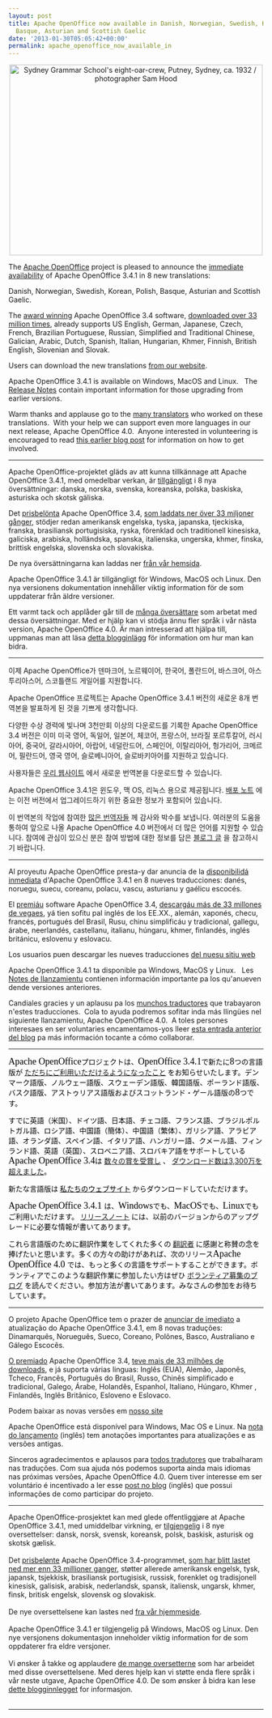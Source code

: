 ```yaml
---
layout: post
title: Apache OpenOffice now available in Danish, Norwegian, Swedish, Korean, Polish,
  Basque, Asturian and Scottish Gaelic
date: '2013-01-30T05:05:42+00:00'
permalink: apache_openoffice_now_available_in
---
```

<div align="center"> 
    <p><a href="http://www.flickr.com/photos/statelibraryofnsw/7095325275/" title="Sydney Grammar School's eight-oar-crew, Putney, Sydney, ca. 1932 / photographer Sam Hood by State Library of New South Wales collection, on Flickr"><img width="500" height="377" src="http://farm8.staticflickr.com/7194/7095325275_c2f2183be4.jpg" alt="Sydney Grammar School's eight-oar-crew, Putney, Sydney, ca. 1932 / photographer Sam Hood" /></a></p> 
  </div> 
  <p>The <a href="http://www.openoffice.org/">Apache OpenOffice</a> project is pleased to announce the <a href="http://www.openoffice.org/download/">immediate availability</a> of Apache OpenOffice 3.4.1 in 8 new translations:

Danish, Norwegian, Swedish, Korean, Polish, Basque, Asturian and Scottish Gaelic. </p> 
  <p> </p> 
  <p>The <a href="http://www.openoffice.org/awards/">award winning</a> Apache OpenOffice 3.4 software, <a href="http://www.openoffice.org/stats/downloads.html">downloaded over 33 
million times</a>, already supports US English, German, Japanese, Czech, 
French, Brazilian Portuguese, Russian, Simplified and Traditional 
Chinese, Galician, Arabic, Dutch, Spanish, Italian, Hungarian, Khmer, 
Finnish, British English, Slovenian and Slovak.   
</p> 
  <p> </p> 
  <p>Users can download the new translations <a href="http://www.openoffice.org/download/">from our website</a>. &nbsp; </p> 
  <p> </p> 
  <p>Apache 
OpenOffice 3.4.1 is available on Windows, MacOS and Linux. &nbsp; The <a href="http://www.openoffice.org/development/releases/3.4.1.html">Release Notes</a> contain important information for those upgrading from 
earlier versions.   
</p> 
  <p> </p> 
  <p>Warm thanks and applause go to the <a href="https://cwiki.apache.org/confluence/display/OOOUSERS/Localization+Volunteers">many translators</a> who worked on 
these translations. &nbsp;With your help we can support even more languages 
in our next release, Apache OpenOffice 4.0.&nbsp; Anyone interested in 
volunteering is encouraged to read <a href="https://blogs.apache.org/OOo/entry/apache_openoffice_reached_out_to">this earlier blog post</a> for information on 
how to get involved.</p> 
  <p> </p> <hr /> 
  <p>Apache OpenOffice-projektet gläds av
att kunna tillkännage att Apache OpenOffice 3.4.1, med omedelbar
verkan, är <a href="http://www.openoffice.org/download/">tillgängligt</a>
i 8 nya översättningar: danska, norska, svenska, koreanska, polska,
baskiska, asturiska och skotsk gäliska.
  </p> 
  <p>Det <a href="http://www.openoffice.org/awards/">prisbelönta</a>
Apache OpenOffice 3.4, <a href="http://www.openoffice.org/stats/downloads.html">som
laddats ner över 33 miljoner gånger</a>, stödjer redan amerikansk
engelska, tyska, japanska, tjeckiska, franska, brasiliansk
portugisiska, ryska, förenklad och traditionell
kinesiska, galiciska, arabiska, holländska, spanska,
italienska, ungerska, khmer, finska,
brittisk engelska, slovenska och slovakiska.</p> 
  <p> </p> 
  <p>De nya översättningarna kan laddas
ner <a href="http://www.openoffice.org/download/">från vår hemsida</a>.</p> 
  <p> </p> 
  <p>Apache OpenOffice 3.4.1 är
tillgängligt för Windows, MacOS och Linux. Den nya versionens
dokumentation innehåller viktig information för de som uppdaterar
från äldre versioner.</p> 
  <p> </p> 
  <p>Ett varmt tack och applåder går till
de <a href="https://cwiki.apache.org/confluence/display/OOOUSERS/Localization+Volunteers">många
översättare</a> som arbetat med dessa översättningar. Med er
hjälp kan vi stödja ännu fler språk i vår nästa version, Apache
OpenOffice 4.0. Är man intresserad att hjälpa till, uppmanas man
att läsa <a href="https://blogs.apache.org/OOo/entry/apache_openoffice_reached_out_to">detta
blogginlägg</a> för information om hur man kan bidra.</p> <hr /> 
  <p>이제 Apache OpenOffice가 덴마크어, 노르웨이어, 한국어, 폴란드어, 바스크어, 아스투리아스어, 스코틀랜드 게일어를 지원합니다.
    
</p> 
  <p> </p> 
  <p>Apache OpenOffice 프로젝트는 Apache OpenOffice 3.4.1 버전의 새로운 8개 번역본을 발표하게 된 것을 기쁘게 생각합니다.

</p> 
  <p> </p> 
  <p>다양한 수상 경력에 빛나며 3천만회 이상의 다운로드를 기록한 Apache OpenOffice 3.4 버전은 이미 미국 영어, 독일어, 일본어, 체코어, 프랑스어, 브라질 포르투칼어, 러시아어, 중국어, 갈라시아어, 아랍어, 네덜란드어, 스페인어, 이탈리아어, 헝가리어, 크메르어, 필란드어, 영국 영어, 슬로베니아어, 슬로바키아어를 지원하고 있습니다.

</p> 
  <p> </p> 
  <p>사용자들은&nbsp;<a href="http://www.openoffice.org/download/">우리 웹사이트</a> 에서 새로운 번역본을 다운로드할 수 있습니다.

</p> 
  <p> </p> 
  <p>Apache OpenOffice 3.4.1은 윈도우, 맥 OS, 리눅스 용으로 제공됩니다. <a href="http://www.openoffice.org/development/releases/3.4.1.html">배포 노트</a> 에는 이전 버전에서 업그레이드하기 위한 중요한 정보가 포함되어 있습니다.

</p> 
  <p> </p> 
  <p>이 번역본의 작업에 참여한 <a href="https://cwiki.apache.org/confluence/display/OOOUSERS/Localization+Volunteers">많은 번역자들</a> 께 감사와 박수를 보냅니다. 여러분의 도움을 통하여 앞으로 나올 Apache OpenOffice 4.0 버전에서 더 많은 언어를 지원할 수 있습니다. 참여에 관심이 있으신 분은 참여 방법에 대한 정보를 담은 <a href="https://blogs.apache.org/OOo/entry/apache_openoffice_reached_out_to">블로그 글</a> 을 참고하시기 바랍니다. 

</p> <hr /> 
  <p>Al proyeutu Apache OpenOffice presta-y dar
anuncia de la <a href="http://www.openoffice.org/download/">disponibilidá
inmediata</a> d'Apache OpenOffice 3.4.1 en 8
nueves traducciones: danés, noruegu, suecu, coreanu, polacu, vascu,
asturianu y gaélicu escocés. </p> 
  <p> </p> 
  <p>El <a href="http://www.openoffice.org/awards/">premiáu</a>
software Apache OpenOffice 3.4, <a href="http://www.openoffice.org/stats/downloads.html">descargáu
más de 33 millones de vegaes</a>, yá tien
sofitu pal inglés de los EE.XX., alemán, xaponés, checu, francés,
portugués del Brasil, Rusu, chinu simplificáu y tradicional,
gallegu, árabe, neerlandés, castellanu, italianu, húngaru, khmer,
finlandés, inglés británicu, eslovenu y eslovacu. </p> 
  <p> </p> 
  <p>Los usuarios puen descargar les nueves
traducciones <a href="http://www.openoffice.org/download/">del
nuesu sitiu web</a></p> 
  <p> </p> 
  <p>Apache OpenOffice 3.4.1 ta disponible pa
Windows, MacOS y Linux. &nbsp; Les <a href="http://www.openoffice.org/development/releases/3.4.1.html">Notes
de llanzamientu</a> contienen información
importante pa los qu'anueven dende versiones anteriores. </p> 
  <p> </p> 
  <p>Candiales gracies y un aplausu pa los <a href="https://cwiki.apache.org/confluence/display/OOOUSERS/Localization+Volunteers">munchos
traductores</a> que trabayaron n'estes
traducciones. &nbsp;Cola to ayuda podremos sofitar inda más llingües
nel siguiente llanzamientu, Apache OpenOffice 4.0.&nbsp; A toles
persones interesaes en ser voluntaries encamentamos-yos lleer <a href="https://blogs.apache.org/OOo/entry/apache_openoffice_reached_out_to">esta
entrada anterior del blog</a> pa más información
tocante a cómo collaborar.</p> <hr /> 
  <p style="widows: 2;"> <font color="#000000"><font face="MS PGothic"><font size="4"><span style="font-style: normal;"><span style="font-weight: normal;">Apache
OpenOffice</span></span></font></font><font face="Lucida Sans Unicode"><span lang="ja-JP">プロジェクトは、</span></font><font face="MS PGothic"><font size="4"><span style="font-style: normal;"><span style="font-weight: normal;">OpenOffice
3.4.1</span></span></font></font><font face="Lucida Sans Unicode"><span lang="ja-JP">で新たに</span></font><font face="MS PGothic"><font size="4"><span style="font-style: normal;"><span style="font-weight: normal;">8</span></span></font></font><font face="Lucida Sans Unicode"><span lang="ja-JP">つの言語版が</span> <a href="http://www.openoffice.org/download/"><span lang="ja-JP">ただちにご利用いただけるようになったこと</span></a> <span lang="ja-JP">をお知らせいたします。デンマーク語版、ノルウェー語版、スウェーデン語版、韓国語版、ポーランド語版、バスク語版、アストゥリアス語版およびスコットランド・ゲール語版の</span></font><font face="MS PGothic"><font size="4"><span style="font-style: normal;"><span style="font-weight: normal;">8</span></span></font></font><font face="Lucida Sans Unicode"><span lang="ja-JP">つです。</span></font></font></p> 
  <p> </p> 
  <p style="widows: 2; orphans: 2;"><font face="Lucida Sans Unicode"><font color="#000000"><span lang="ja-JP">すでに英語（米国）、ドイツ語、日本語、チェコ語、フランス語、ブラジルポルトガル語、ロシア語、中国語（簡体）、中国語（繁体）、ガリシア語、アラビア語、オランダ語、スペイン語、イタリア語、ハンガリー語、クメール語、フィンランド語、英語（英国）、スロベニア語、スロバキア語をサポートしている</span></font></font><font color="#000000"><font face="MS PGothic"><font size="4"><span style="font-style: normal;"><span style="font-weight: normal;">Apache
OpenOffice 3.4</span></span></font></font><font face="Lucida Sans Unicode"><span lang="ja-JP">は</span></font><font color="#000000"> </font><a href="http://www.openoffice.org/awards/"><span lang="ja-JP">数々の賞を受賞し</span></a><font color="#000000"> </font><font color="#000000"><span lang="ja-JP">、&nbsp;</span></font><a href="http://www.openoffice.org/stats/downloads.html">ダウンロード数は</a></font><a href="http://www.openoffice.org/stats/downloads.html">3,300<font face="Lucida Sans Unicode">万を超えました</font></a><font face="Lucida Sans Unicode"><font color="#000000"><span lang="ja-JP">。</span></font></font></p> 
  <p> </p> 
  <p style="widows: 2; orphans: 2;"><font face="Lucida Sans Unicode"><font color="#000000"><span lang="ja-JP">新たな言語版は</span></font><font color="#000000"> </font><a href="http://www.openoffice.org/download/"><font color="#000000"><span lang="ja-JP">私たちのウェブサイト</span></font></a><font color="#000000"> </font><font color="#000000"><span lang="ja-JP">からダウンロードしていただけます。</span></font></font></p> 
  <p> </p> 
  <p style="widows: 2; orphans: 2;"><font color="#000000"><font face="MS PGothic"><font size="4"><span style="font-style: normal;"><span style="font-weight: normal;">Apache
OpenOffice 3.4.1
</span></span></font></font></font><font face="Lucida Sans Unicode"><font color="#000000"><span lang="ja-JP">は、</span></font></font><font color="#000000"><font face="MS PGothic"><font size="4"><span style="font-style: normal;"><span style="font-weight: normal;">Windows</span></span></font></font></font><font face="Lucida Sans Unicode"><font color="#000000"><span lang="ja-JP">でも、</span></font></font><font color="#000000"><font face="MS PGothic"><font size="4"><span style="font-style: normal;"><span style="font-weight: normal;">MacOS</span></span></font></font></font><font face="Lucida Sans Unicode"><font color="#000000"><span lang="ja-JP">でも、</span></font></font><font color="#000000"><font face="MS PGothic"><font size="4"><span style="font-style: normal;"><span style="font-weight: normal;">Linux</span></span></font></font></font><font face="Lucida Sans Unicode"><font color="#000000"><span lang="ja-JP">でもご利用いただけます。</span></font><font color="#000000"> </font><a href="http://www.openoffice.org/development/releases/3.4.1.html"><span lang="ja-JP">リリースノート</span></a><font color="#000000"> </font><font color="#000000"><span lang="ja-JP">には、以前のバージョンからのアップグレードに必要な情報が書いてあります。</span></font></font></p> 
  <p> </p> 
  <p><font face="Lucida Sans Unicode"><font color="#000000"><span lang="ja-JP">これら言語版のために翻訳作業をしてくれた多くの&nbsp;</span></font><a href="https://cwiki.apache.org/confluence/display/OOOUSERS/Localization+Volunteers">翻訳者</a><font color="#000000"><span lang="ja-JP">&nbsp;に感謝と称賛の念を捧げたいと思います。多くの方々の助けがあれば、次のリリース</span></font></font><font color="#000000"><font face="MS PGothic"><font size="4"><span style="font-style: normal;"><span style="font-weight: normal;">Apache
OpenOffice 4.0
</span></span></font></font><font face="Lucida Sans Unicode"><span lang="ja-JP">では、もっと多くの言語をサポートすることができます。ボランティアでこのような翻訳作業に参加したい方はぜひ</span></font><font color="#000000"> </font><a href="https://blogs.apache.org/OOo/entry/apache_openoffice_reached_out_to"><span lang="ja-JP">ボランティア募集のブログ</span></a><font color="#000000"> </font><font color="#000000"><span lang="ja-JP">を読んでください。参加方法が書いてあります。みなさんの参加をお待ちしています。</span></font></font></p> 
  <p> </p><hr /> 
  <p>O projeto Apache OpenOffice tem o prazer de <a href="http://www.openoffice.org/download">anunciar de
imediato</a> a atualização do Apache OpenOffice 3.4.1, em 8
novas traduções: Dinamarquês, Norueguês, Sueco, Coreano, Polônes,
Basco, Australiano e Gálego Escocês.<br /> </p> 
  <p> </p> 
  <p> </p> 
  <p> </p> 
  <p><a href="http://www.openoffice.org/awards">O premiado</a> Apache OpenOffice 3.4, <a href="http://www.openoffice.org/stats/downloads.html">teve
mais de 33 milhões de downloads</a>, e já suporta várias
linguas: Inglês (EUA), Alemão, Japonês, Tcheco, Francês,
Português do Brasil, Russo, Chinês simplificado e tradicional,
Galego, Árabe, Holandês, Espanhol, Italiano, Húngaro, Khmer ,
Finlandês, Inglês Britânico, Esloveno e Eslovaco.  </p> 
  <p> </p> 
  <p> </p> 
  <p> </p> 
  <p>Podem
baixar as novas versões em <a href="http://www.openoffice.org/download">nosso
site</a></p> 
  <p> </p> 
  <p> </p> 
  <p> </p> 
  <p>Apache
OpenOffice está disponível para Windows, Mac OS e Linux. Na <a href="&quot;http://www.openoffice.org/development/releases/3.4.1.html">nota do lançamento</a> (inglês) tem anotações importantes para
atualizações e as versões antigas.</p> 
  <p> </p> 
  <p> </p> 
  <p> </p> 
  <p>Sinceros
agradecimentos e aplausos para <a href="&quot;https://cwiki.apache.org/confluence/display/OOOUSERS/Localization+Volunteers">todos
tradutores</a> que trabalharam nas traduções. Com sua ajuda
nós podemos suporta ainda mais idiomas nas próximas versões,
Apache OpenOffice 4.0. Quem tiver interesse em ser voluntário é
incentivado a ler esse <a href="https://blogs.apache.org/OOo/entry/apache_openoffice_reached_out_to">post
no blog</a> (inglês) que possui informações de como
participar do projeto.</p> 
  <p> </p> <hr />Apache OpenOffice-prosjektet kan med glede offentliggjøre at Apache OpenOffice 3.4.1, med umiddelbar virkning, er <a href="http://www.openoffice.org/download/">tilgjengelig</a> i 8 nye oversettelser: dansk, norsk, svensk, koreansk, polsk, baskisk, asturisk og skotsk gælisk.<br /><br />Det <a href="http://www.openoffice.org/awards/">prisbelønte</a> Apache OpenOffice 3.4-programmet, <a href="http://www.openoffice.org/stats/downloads.html">som har blitt lastet ned mer enn 33 millioner ganger</a>, støtter allerede amerikansk engelsk, tysk, japansk, tsjekkisk, brasiliansk portugisisk, russisk, forenklet og tradisjonell kinesisk, galisisk, arabisk, nederlandsk, spansk, italiensk, ungarsk, khmer, finsk, britisk engelsk, slovensk og slovakisk.<br /><br />De nye oversettelsene kan lastes ned <a href="http://www.openoffice.org/download/">fra vår hjemmeside</a>.<br /><br />Apache OpenOffice 3.4.1 er tilgjengelig på Windows, MacOS og Linux. Den nye versjonens dokumentasjon inneholder viktig information for de som oppdaterer fra eldre versjoner.<br /><br />Vi ønsker å takke og applaudere <a href="https://cwiki.apache.org/confluence/display/OOOUSERS/Localization+Volunteers">de mange oversetterne</a> som har arbeidet med disse oversettelsene. Med deres hjelp kan vi støtte enda flere språk i vår neste utgave, Apache OpenOffice 4.0. De som ønsker å bidra kan lese <a href="https://blogs.apache.org/OOo/entry/apache_openoffice_reached_out_to">dette blogginnlegget</a> for informasjon.<br /><br /><hr />
